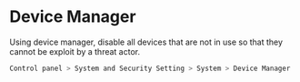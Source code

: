 # Device Manager
Using device manager, disable all devices that are not in use so that they cannot be exploit by a threat actor.
```sh
Control panel > System and Security Setting > System > Device Manager
```
